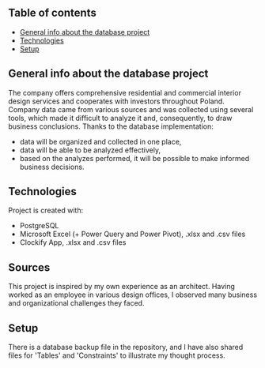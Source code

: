 ## Table of contents
* [General info about the database project](#general-info)
* [Technologies](#technologies)
* [Setup](#setup)

## General info about the database project
The company offers comprehensive residential and commercial interior design services and cooperates with investors throughout Poland. 
Company data came from various sources and was collected using several tools, which made it difficult to analyze it and, consequently, to draw business conclusions. 
Thanks to the database implementation:
* data will be organized and collected in one place,
* data will be able to be analyzed effectively,
* based on the analyzes performed, it will be possible to make informed
business decisions.

## Technologies
Project is created with:
* PostgreSQL 
* Microsoft Excel (+ Power Query and Power Pivot), .xlsx and .csv files
* Clockify App, .xlsx and .csv files

## Sources
This project is inspired by my own experience as an architect. 
Having worked as an employee in various design offices, I observed many business and organizational challenges they faced.
	
## Setup
There is a database backup file in the repository, and I have also shared files for 'Tables' and 'Constraints' to illustrate my thought process.
